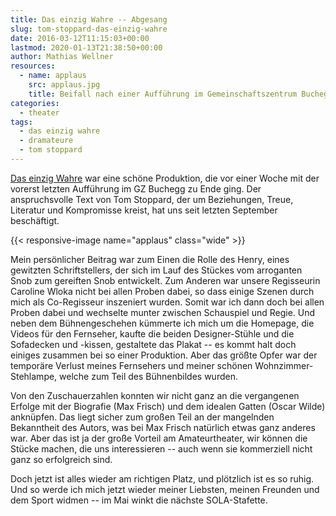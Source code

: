 ```yaml
---
title: Das einzig Wahre -- Abgesang
slug: tom-stoppard-das-einzig-wahre
date: 2016-03-12T11:15:03+00:00
lastmod: 2020-01-13T21:38:50+00:00
author: Mathias Wellner
resources:
  - name: applaus
    src: applaus.jpg
    title: Beifall nach einer Aufführung im Gemeinschaftszentrum Buchegg
categories:
  - theater
tags:
  - das einzig wahre
  - dramateure
  - tom stoppard
---
```

[Das einzig Wahre](http://dramateure.ch/wordpress/produktionen/das-einzig-wahre "Das einzig Wahre") war eine schöne Produktion, die vor einer Woche mit der vorerst letzten Aufführung im GZ Buchegg zu Ende ging. Der anspruchsvolle Text von Tom Stoppard, der um Beziehungen, Treue, Literatur und Kompromisse kreist, hat uns seit letzten September beschäftigt. 
<!--more-->

{{< responsive-image name="applaus" class="wide" >}}

Mein persönlicher Beitrag war zum Einen die Rolle des Henry, eines gewitzten Schriftstellers, der sich im Lauf des Stückes vom arroganten Snob zum gereiften Snob entwickelt. Zum Anderen war unsere Regisseurin Caroline Wloka nicht bei allen Proben dabei, so dass einige Szenen durch mich als Co-Regisseur inszeniert wurden. Somit war ich dann doch bei allen Proben dabei und wechselte munter zwischen Schauspiel und Regie. Und neben dem Bühnengeschehen kümmerte ich mich um die Homepage, die Videos für den Fernseher, kaufte die beiden Designer-Stühle und die Sofadecken und -kissen, gestaltete das Plakat -- es kommt halt doch einiges zusammen bei so einer Produktion. Aber das größte Opfer war der temporäre Verlust meines Fernsehers und meiner schönen Wohnzimmer-Stehlampe, welche zum Teil des Bühnenbildes wurden. 

Von den Zuschauerzahlen konnten wir nicht ganz an die vergangenen Erfolge mit der Biografie (Max Frisch) und dem idealen Gatten (Oscar Wilde) anknüpfen. Das liegt sicher zum großen Teil an der mangelnden Bekanntheit des Autors, was bei Max Frisch natürlich etwas ganz anderes war. Aber das ist ja der große Vorteil am Amateurtheater, wir können die Stücke machen, die uns interessieren -- auch wenn sie kommerziell nicht ganz so erfolgreich sind. 

Doch jetzt ist alles wieder am richtigen Platz, und plötzlich ist es so ruhig. Und so werde ich mich jetzt wieder meiner Liebsten, meinen Freunden und dem Sport widmen -- im Mai winkt die nächste SOLA-Stafette.